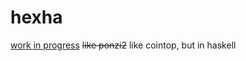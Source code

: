 # hexha
[work in progress](https://youtu.be/tfzSE2VuUMo)
~~like ponzi2~~ like cointop, but in haskell
